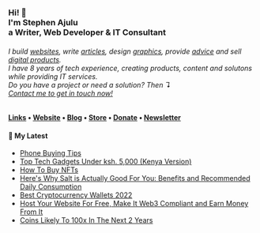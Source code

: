   <!-- Hi there! Feel free to make this your own but don't use my data. Attributions are welcomed --> 
<h3>Hi! 👋<br>I'm Stephen Ajulu<br>a Writer, Web Developer & IT Consultant</h3>
<h6>I build <a href="https://stephenajulu.com/portfolio">websites</a>, write <a href="https://stephenajulu.com/blog">articles</a>, design <a href="https://stephenajulu.com/portfolio">graphics</a>, provide <a href="https://stephenajulu.com/book-a-consultation">advice</a> and sell <a href="https://stephenajulu.com/store">digital products</a>.<br>I have 8 years of tech experience, creating products, content and solutons while providing IT services.<br>Do you have a project or need a solution? Then ↴<br><a href="https://stephenajulu.com/contact">Contact me to get in touch now!</a></h6>

<h4> <a href="https://stephenajulu.com/links">Links</a> • <a href="https://stephenajulu.com">Website</a> • <a href="https://stephenajulu.com/blog">Blog</a> • <a href="https://stephenajulu.com/store">Store</a> • <a href="https://www.paypal.com/donate/?hosted_button_id=SLNMRAJ59LRC8">Donate</a> • <a href="https://stephenajulu.substack.com">Newsletter</a></h4>

<h4>📕 My Latest</h4>

<!-- BLOG-POST-LIST:START -->
- [Phone Buying Tips](https://stephenajulu.com/blog/phone-buying-tips/)
- [Top Tech Gadgets Under ksh. 5,000 &lpar;Kenya Version&rpar;](https://stephenajulu.com/blog/top-tech-under-ksh.5-000-kenya-version/)
- [How To Buy NFTs](https://stephenajulu.com/blog/how-to-buy-nfts/)
- [Here&#39;s Why Salt is Actually Good For You: Benefits and Recommended Daily Consumption](https://stephenajulu.com/blog/here-s-why-salt-is-actually-good-for-you-benefits-and-recommended-daily-consumption/)
- [Best Cryptocurrency Wallets 2022](https://stephenajulu.com/blog/best-cryptocurrency-wallets-2022/)
- [Host Your Website For Free, Make It Web3 Compliant and Earn Money From It](https://stephenajulu.com/blog/host-your-website-for-free-make-it-web3-compliant-and-earn-money-from-it/)
- [Coins Likely To 100x In The Next 2 Years](https://stephenajulu.com/blog/coins-likely-to-100x-in-the-next-2-years/)
<!-- BLOG-POST-LIST:END -->


